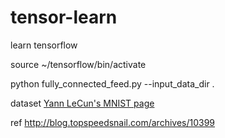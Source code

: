 # tensor-learn
learn tensorflow

source ~/tensorflow/bin/activate

python fully_connected_feed.py --input_data_dir .

dataset
[Yann LeCun's MNIST page](http://yann.lecun.com/exdb/mnist/)

ref
http://blog.topspeedsnail.com/archives/10399
